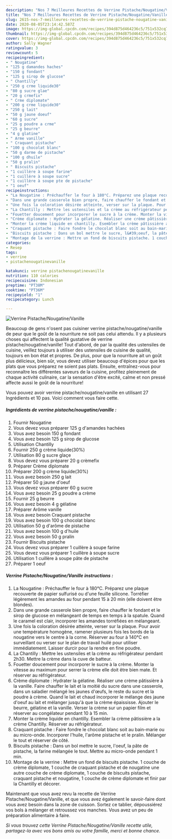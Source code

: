 ```yaml
---
description: "Nos 7 Meilleures Recettes de Verrine Pistache/Nougatine/Vanille"
title: "Nos 7 Meilleures Recettes de Verrine Pistache/Nougatine/Vanille"
slug: 2615-nos-7-meilleures-recettes-de-verrine-pistache-nougatine-vanille
date: 2020-08-05T23:14:42.587Z
image: https://img-global.cpcdn.com/recipes/394d875d464236c5/751x532cq70/verrine-pistachenougatinevanille-photo-principale-de-la-recette.jpg
thumbnail: https://img-global.cpcdn.com/recipes/394d875d464236c5/751x532cq70/verrine-pistachenougatinevanille-photo-principale-de-la-recette.jpg
cover: https://img-global.cpcdn.com/recipes/394d875d464236c5/751x532cq70/verrine-pistachenougatinevanille-photo-principale-de-la-recette.jpg
author: Sally Wagner
ratingvalue: 3
reviewcount: 5
recipeingredient:
- " Nougatine"
- "125 g damandes haches"
- "150 g fondant"
- "125 g sirop de glucose"
- " Chantilly"
- "250 g crme liquide30"
- "80 g sucre glae"
- "20 g crmefix"
- " Crme diplomate"
- "200 g crme liquide30"
- "250 g lait"
- "50 g jaune doeuf"
- "60 g sucre"
- "25 g poudre a crme"
- "25 g beurre"
- "4 g glatine"
- " Arme vanille"
- " Craquant pistache"
- "100 g chocolat blanc"
- "50 g darme de pistache"
- "100 g dhuile"
- "50 g pralin"
- " Biscuits pistache"
- "1 cuillère à soupe farine"
- "1 cuillère à soupe sucre"
- "1 cuillère à soupe pte de pistache"
- "1 oeuf"
recipeinstructions:
- "La Nougatine : Préchauffer le four à 180°C. Préparez une plaque recouverte de papier sulfurisé ou d&#39;une feuille silicone. Torréfier légèrement les amandes au four pendant 15 à 20 min (elle doivent être blondes)."
- "Dans une grande casserole bien propre, faire chauffer le fondant et le sirop de glucose en mélangeant de temps en temps à la spatule. Quand le caramel est clair, incorporer les amandes torréfiées en mélangeant."
- "Une fois la coloration désirée atteinte, verser sur la plaque. Pour avoir une température homogène, ramener plusieurs fois les bords de la nougatine vers le centre à la corne. Réserver au four à 140°C en surveillant ou verser sur le plan de travail huilé pour utiliser immédiatement. Laisser durcir pour la rendre en fine poudre."
- "La Chantilly : Mettre les ustensiles et la crème au réfrigérateur pendant 2h30. Mettre la crème dans la cuve de batteur."
- "Fouetter doucement pour incorporer le sucre à la crème. Monter la vitesse au maximum pour serrer la crème elle doit être bien mate. Et réserver au réfrigérateur."
- "Crème diplomate : Hydrater la gélatine. Réaliser une crème pâtissière à la vanille. Faire chauffer le lait et la moitié du sucre dans une casserole, dans un saladier mélangé les jaunes d&#39;œufs, le reste du sucre et la poudre à crème. Quand le lait et chaud incorporer le mélange des jaune d&#39;oeuf au lait et mélanger jusqu&#39;à que la crème épaississe. Ajouter le beurre, gélatine et la vanille. Verser la crème sur un papier film et réserver au congélateur pendant 10 à 15 min."
- "Monter la crème liquide en chantilly. Esembler la crème pâtissière a la crème Chantilly. Réserver au réfrigérateur."
- "Craquant pistache : Faire fondre le chocolat blanc soit au bain-marie ou au micro-onde. Incorporer l&#39;huile, l&#39;arôme pistache et le pralin. Mélanger le tout et réserver de côté."
- "Biscuits pistache : Dans un bol mettre le sucre, l&#39;oeuf, la pâte de pistache, la farine mélangée le tout. Mettre au micro-onde pendant 1 min."
- "Montage de la verrine : Mettre un fond de biscuits pistache. 1 couche de crème diplomate, 1 couche de craquant pistache et de nougatine une autre couche de crème diplomate, 1 couche de biscuits pistache, craquant pistache et nougatine, 1 couche de crème diplomate et finir par la Chantilly et décorer."
categories:
- Resep
tags:
- verrine
- pistachenougatinevanille

katakunci: verrine pistachenougatinevanille 
nutrition: 110 calories
recipecuisine: Indonesian
preptime: "PT38M"
cooktime: "PT36M"
recipeyield: "1"
recipecategory: Lunch

---
```



![Verrine Pistache/Nougatine/Vanille](https://img-global.cpcdn.com/recipes/394d875d464236c5/751x532cq70/verrine-pistachenougatinevanille-photo-principale-de-la-recette.jpg)

Beaucoup de gens n'osent pas cuisiner verrine pistache/nougatine/vanille de peur que le goût de la nourriture ne soit pas celui attendu. Il y a plusieurs choses qui affectent la qualité gustative de verrine pistache/nougatine/vanille! Tout d'abord, de par la qualité des ustensiles de cuisine, veillez toujours à utiliser des ustensiles de cuisine de qualité, toujours en bon état et propres. De plus, pour que la nourriture ait un goût plus délicieux, bien sûr, vous devez utiliser beaucoup d'épices pour que les plats que vous préparez ne soient pas plats. Ensuite, entraînez-vous pour reconnaître les différentes saveurs de la cuisine, profitez pleinement de chaque activité culinaire, car la sensation d'être excité, calme et non pressé affecte aussi le goût de la nourriture!

<!--inarticleads1-->

Vous pouvez avoir verrine pistache/nougatine/vanille en utilisant 27 Ingrédients et 10 pas. Voici comment vous faire cette.

##### Ingrédients de verrine pistache/nougatine/vanille :

1. Fournir  Nougatine
1. Vous devez vous préparer 125 g d&#39;amandes hachées
1. Vous avez besoin 150 g fondant
1. Vous avez besoin 125 g sirop de glucose
1. Utilisation  Chantilly
1. Fournir 250 g crème liquide(30%)
1. Utilisation 80 g sucre glaçe
1. Vous devez vous préparer 20 g crèmefix
1. Préparer  Crème diplomate
1. Préparer 200 g crème liquide(30%)
1. Vous avez besoin 250 g lait
1. Préparer 50 g jaune d&#39;oeuf
1. Vous devez vous préparer 60 g sucre
1. Vous avez besoin 25 g poudre a crème
1. Fournir 25 g beurre
1. Vous avez besoin 4 g gélatine
1. Préparer  Arôme vanille
1. Vous avez besoin  Craquant pistache
1. Vous avez besoin 100 g chocolat blanc
1. Utilisation 50 g d&#39;arôme de pistache
1. Vous avez besoin 100 g d&#39;huile
1. Vous avez besoin 50 g pralin
1. Fournir  Biscuits pistache
1. Vous devez vous préparer 1 cuillère à soupe farine
1. Vous devez vous préparer 1 cuillère à soupe sucre
1. Utilisation 1 cuillère à soupe pâte de pistache
1. Préparer 1 oeuf




<!--inarticleads2-->

##### Verrine Pistache/Nougatine/Vanille instructions :

1. La Nougatine : Préchauffer le four à 180°C. Préparez une plaque recouverte de papier sulfurisé ou d&#39;une feuille silicone. Torréfier légèrement les amandes au four pendant 15 à 20 min (elle doivent être blondes).
1. Dans une grande casserole bien propre, faire chauffer le fondant et le sirop de glucose en mélangeant de temps en temps à la spatule. Quand le caramel est clair, incorporer les amandes torréfiées en mélangeant.
1. Une fois la coloration désirée atteinte, verser sur la plaque. Pour avoir une température homogène, ramener plusieurs fois les bords de la nougatine vers le centre à la corne. Réserver au four à 140°C en surveillant ou verser sur le plan de travail huilé pour utiliser immédiatement. Laisser durcir pour la rendre en fine poudre.
1. La Chantilly : Mettre les ustensiles et la crème au réfrigérateur pendant 2h30. Mettre la crème dans la cuve de batteur.
1. Fouetter doucement pour incorporer le sucre à la crème. Monter la vitesse au maximum pour serrer la crème elle doit être bien mate. Et réserver au réfrigérateur.
1. Crème diplomate : Hydrater la gélatine. Réaliser une crème pâtissière à la vanille. Faire chauffer le lait et la moitié du sucre dans une casserole, dans un saladier mélangé les jaunes d&#39;œufs, le reste du sucre et la poudre à crème. Quand le lait et chaud incorporer le mélange des jaune d&#39;oeuf au lait et mélanger jusqu&#39;à que la crème épaississe. Ajouter le beurre, gélatine et la vanille. Verser la crème sur un papier film et réserver au congélateur pendant 10 à 15 min.
1. Monter la crème liquide en chantilly. Esembler la crème pâtissière a la crème Chantilly. Réserver au réfrigérateur.
1. Craquant pistache : Faire fondre le chocolat blanc soit au bain-marie ou au micro-onde. Incorporer l&#39;huile, l&#39;arôme pistache et le pralin. Mélanger le tout et réserver de côté.
1. Biscuits pistache : Dans un bol mettre le sucre, l&#39;oeuf, la pâte de pistache, la farine mélangée le tout. Mettre au micro-onde pendant 1 min.
1. Montage de la verrine : Mettre un fond de biscuits pistache. 1 couche de crème diplomate, 1 couche de craquant pistache et de nougatine une autre couche de crème diplomate, 1 couche de biscuits pistache, craquant pistache et nougatine, 1 couche de crème diplomate et finir par la Chantilly et décorer.




<!--inarticleads1-->

<p>
Maintenant que vous avez revu la recette de Verrine Pistache/Nougatine/Vanille, et que vous avez également le savoir-faire dont vous avez besoin dans la zone de cuisson. Sortez ce tablier, dépoussiérez vos bols à mélanger et retroussez vos manches. Vous avez un peu de préparation alimentaire à faire.
</p>

<p>
<i>Si vous trouvez cette Verrine Pistache/Nougatine/Vanille recette utile, partagez-la avec vos bons amis ou votre famille, merci et bonne chance.</i>
</p>
